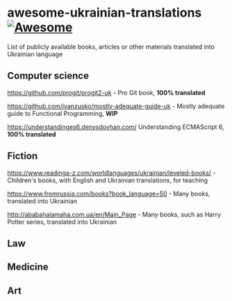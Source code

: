 # awesome-ukrainian-translations [![Awesome](https://cdn.rawgit.com/sindresorhus/awesome/d7305f38d29fed78fa85652e3a63e154dd8e8829/media/badge.svg)](https://github.com/sindresorhus/awesome)

List of publicly available books, articles or other materials translated into Ukrainian language

## Computer science

https://github.com/progit/progit2-uk - Pro Git book, __100% translated__

https://github.com/ivanzusko/mostly-adequate-guide-uk - Mostly adequate guide to Functional Programming, __WIP__

https://understandinges6.denysdovhan.com/ Understanding ECMAScript 6, __100% translated__

## Fiction

https://www.readinga-z.com/worldlanguages/ukrainian/leveled-books/ - Children's books, with English and Ukrainian translations, for teaching

https://www.fromrussia.com/books?book_language=50 - Many books, translated into Ukrainian

http://ababahalamaha.com.ua/en/Main_Page - Many books, such as Harry Potter series, translated into Ukrainian

## Law
## Medicine
## Art
